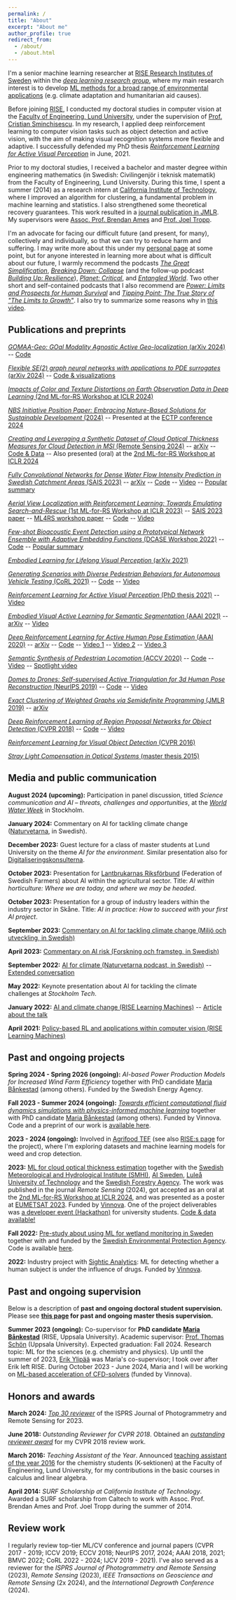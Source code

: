 ```yaml
---
permalink: /
title: "About"
excerpt: "About me"
author_profile: true
redirect_from: 
  - /about/
  - /about.html
---
```


I'm a senior machine learning researcher at [RISE Research Institutes of Sweden](https://www.ri.se/sv/person/aleksis-pirinen) within the [_deep learning research group_](https://dl-group.se/), where my main research interest is to develop [ML methods for a broad range of environmental applications](https://aleksispi.github.io/ai-environment/) (e.g. climate adaptation and humanitarian aid causes).

Before joining [RISE](https://www.ri.se/en), I conducted my doctoral studies in computer vision at the [Faculty of Engineering, Lund University](https://www.lth.se/english/), under the supervision of [Prof. Cristian Sminchisescu](https://research.google/people/cristian-sminchisescu/). In my research, I applied deep reinforcement learning to computer vision tasks such as object detection and active vision, with the aim of making visual recognition systems more flexible and adaptive. I successfully defended my PhD thesis [_Reinforcement Learning for Active Visual Perception_](https://lup.lub.lu.se/search/publication/6065e35e-b97b-44b8-97b0-a04fe3862a13) in June, 2021.

Prior to my doctoral studies, I received a bachelor and master degree within engineering mathematics (in Swedish: Civilingenjör i teknisk matematik) from the Faculty of Engineering, Lund University. During this time, I spent a summer (2014) as a research intern at [California Institute of Technology](https://www.caltech.edu/), where I improved an algorithm for clustering, a fundamental problem in machine learning and statistics. I also strengthened some theoretical recovery guarantees. This work resulted in a [journal publication in JMLR](https://www.jmlr.org/papers/v20/16-128.html). My supervisors were [Assoc. Prof. Brendan Ames](https://math.ua.edu/people/brendan-ames/) and [Prof. Joel Tropp](https://tropp.caltech.edu/).

I'm an advocate for facing our difficult future (and present, for many), collectively and individually, so that we can try to reduce harm and suffering. I may write more about this under my [personal page](https://aleksispi.github.io/personal/) at some point, but for anyone interested in learning more about what is difficult about our future, I warmly recommend the podcasts [_The Great Simplification_](https://www.thegreatsimplification.com/), [_Breaking Down: Collapse_](https://collapsepod.buzzsprout.com/) (and the follow-up podcast [_Building Up: Resilience_](https://shows.acast.com/building-up-resilience)), [_Planet: Critical_](https://www.planetcritical.com/podcast), and [_Entangled World_](https://player.fm/series/entangled-world). Two other short and self-contained podcasts that I also recommend are [_Power: Limits and Prospects for Human Survival_](https://power.postcarbon.org/podcast/) and [_Tipping Point: The True Story of "The Limits to Growth"_](https://tippingpointstory.podigee.io/). I also try to summarize some reasons why in [this video](https://youtu.be/QXztQfKLiSc?si=zwTjXQ6Fw1t77f6s&t=1614).

## Publications and preprints
[_GOMAA-Geo: GOal Modality Agnostic Active Geo-localization_ (arXiv 2024)](https://arxiv.org/abs/2406.01917v1) -- [Code](https://github.com/mvrl/GOMAA-Geo)

[_Flexible SE(2) graph neural networks with applications to PDE surrogates_ (arXiv 2024)](https://arxiv.org/abs/2405.20287) -- [Code & visualizations](https://github.com/mariabankestad/SE2-GNN)

[_Impacts of Color and Texture Distortions on Earth Observation Data in Deep Learning_ (2nd ML-for-RS Workshop at ICLR 2024)](https://arxiv.org/abs/2403.04385)

<!--_High-tech for low-tech: Some thoughts on AI-based mitigation of ecological breakdown in anticipation of post-growth_ (2024) -- Position paper accepted for the [10th International Degrowth Conference](https://esee-degrowth2024.uvigo.gal/en/)-->
[_NBS Initiative Position Paper: Embracing Nature-Based Solutions for Sustainable Development_ (2024)](https://bed.ectp.org/fileadmin/user_upload/documents/BED/ECTP_BED_Committee_NBS_Initiative_Position_paper.pdf) -- Presented at the [ECTP conference 2024](https://www.ectp.org/ectp-conferences/ectp-conference-2024) 

[_Creating and Leveraging a Synthetic Dataset of Cloud Optical Thickness Measures for Cloud Detection in MSI_ (Remote Sensing 2024)](https://www.mdpi.com/2072-4292/16/4/694) -- [arXiv](https://arxiv.org/abs/2311.14024) -- [Code & Data](https://github.com/aleksispi/ml-cloud-opt-thick) -- Also presented (oral) at the [2nd ML-for-RS Workshop at ICLR 2024](https://ml-for-rs.github.io/iclr2024/camera_ready/papers/26.pdf)

[_Fully Convolutional Networks for Dense Water Flow Intensity Prediction in Swedish Catchment Areas_ (SAIS 2023)](https://ecp.ep.liu.se/index.php/sais/article/view/714) -- [arXiv](https://arxiv.org/abs/2304.01658) -- [Code](https://github.com/aleksispi/fcn-water-flow) -- [Video](https://youtu.be/dnE0AfiqoZo) -- [Popular summary](https://www.ri.se/en/what-we-do/projects/predicting-water-flow-intensity-with-machine-learning)

[_Aerial View Localization with Reinforcement Learning: Towards Emulating Search-and-Rescue_ (1st ML-for-RS Workshop at ICLR 2023)](https://arxiv.org/abs/2209.03694) -- [SAIS 2023 paper](https://ecp.ep.liu.se/index.php/sais/article/view/715) -- [ML4RS workshop paper](https://raw.githubusercontent.com/nasaharvest/ml-for-remote-sensing/main/iclr2023/papers/2/CameraReady/airloc-mlrs2023-camready.pdf) -- [Code](https://github.com/aleksispi/airloc) -- [Video](https://youtu.be/n01OCLNKxFc)

[_Few-shot Bioacoustic Event Detection using a Prototypical Network Ensemble with Adaptive Embedding Functions_ (DCASE Workshop 2022)](https://dcase.community/documents/workshop2022/proceedings/DCASE2022Workshop_Martinsson_13.pdf) -- [Code](https://github.com/johnmartinsson/few-shot-learning-bioacoustics) -- [Popular summary](https://www.ri.se/en/few-shot-bioacoustic-event-detection-using-a-prototypical-network-ensemble-with-adaptive-embedding)

[_Embodied Learning for Lifelong Visual Perception_ (arXiv 2021)](https://arxiv.org/abs/2112.14084)

[_Generating Scenarios with Diverse Pedestrian Behaviors for Autonomous Vehicle Testing_ (CoRL 2021)](https://proceedings.mlr.press/v164/priisalu22a.html) -- [Code](https://github.com/MariaPriisalu/spl) -- [Video](https://youtu.be/IMLC6njod3E)

[_Reinforcement Learning for Active Visual Perception_ (PhD thesis 2021)](https://lup.lub.lu.se/search/publication/6065e35e-b97b-44b8-97b0-a04fe3862a13) -- [Video](https://youtu.be/sWZ9eRacpAg)

[_Embodied Visual Active Learning for Semantic Segmentation_ (AAAI 2021)](https://ojs.aaai.org/index.php/AAAI/article/view/16338) -- [arXiv](https://arxiv.org/abs/2012.09503) -- [Video](https://youtu.be/SeXxcScPDfM)

[_Deep Reinforcement Learning for Active Human Pose Estimation_ (AAAI 2020)](https://ojs.aaai.org/index.php/AAAI/article/view/6714) -- [arXiv](https://arxiv.org/abs/2001.02024) -- [Code](https://github.com/aleksispi/pose-drl) -- [Video 1](https://youtu.be/CNsTbX_q4so) -- [Video 2](https://youtu.be/9hB6aZCBMbs) -- [Video 3](https://youtu.be/tIOmNUnemNw)

[_Semantic Synthesis of Pedestrian Locomotion_ (ACCV 2020)](https://openaccess.thecvf.com/content/ACCV2020/html/Priisalu_Semantic_Synthesis_of_Pedestrian_Locomotion_ACCV_2020_paper.html) -- [Code](https://github.com/MariaPriisalu/spl) -- [Video](https://accv2020.github.io/miniconf/poster_246.html) -- [Spotlight video](https://youtu.be/xRdbkPtF7SU)

[_Domes to Drones: Self-supervised Active Triangulation for 3d Human Pose Reconstruction_ (NeurIPS 2019)](https://proceedings.neurips.cc/paper/2019/file/c3e4035af2a1cde9f21e1ae1951ac80b-Paper.pdf) -- [Code](https://github.com/ErikGartner/actor) -- [Video](https://youtu.be/-RQHKJjqbYU)

[_Exact Clustering of Weighted Graphs via Semidefinite Programming_ (JMLR 2019)](https://www.jmlr.org/papers/volume20/16-128/16-128.pdf) -- [arXiv](https://arxiv.org/abs/1603.05296)

[_Deep Reinforcement Learning of Region Proposal Networks for Object Detection_ (CVPR 2018)](https://openaccess.thecvf.com/content_cvpr_2018/CameraReady/1543.pdf) -- [Code](https://github.com/aleksispi/drl-rpn-tf) -- [Video](https://youtu.be/XrszcAD-pnM)

[_Reinforcement Learning for Visual Object Detection_ (CVPR 2016)](https://www.cv-foundation.org/openaccess/content_cvpr_2016/html/Mathe_Reinforcement_Learning_for_CVPR_2016_paper.html)

[_Stray Light Compensation in Optical Systems_ (master thesis 2015)](https://lup.lub.lu.se/student-papers/search/publication/5463896)

## Media and public communication

**August 2024 (upcoming):** Participation in panel discussion, titled _Science communication and AI – threats, challenges and opportunities_, at the [_World Water Week_](https://www.worldwaterweek.org/) in Stockholm.

**January 2024:** Commentary on AI for tackling climate change ([Naturvetarna](https://www.naturvetarna.se/), in Swedish).

**December 2023:** Guest lecture for a class of master students at Lund University on the theme _AI for the environment_. Similar presentation also for [Digitaliseringskonsulterna](https://digitaliseringskonsulterna.se/).

**October 2023:** Presentation for [Lantbrukarnas Riksförbund](https://www.lrf.se/) (Federation of Swedish Farmers) about AI within the agricultural sector. Title: _AI within horticulture: Where we are today, and where we may be headed_.

**October 2023:** Presentation for a group of industry leaders within the industry sector in Skåne. Title: _AI in practice: How to succeed with your first AI project_.

**September 2023:** [Commentary on AI for tackling climate change (Miljö och utveckling, in Swedish)](https://miljo-utveckling.se/ai-potentiell-hjalte-i-klimatkrisen/)

**April 2023:** [Commentary on AI risk (Forskning och framsteg, in Swedish)](https://fof.se/artikel/2023/4/det-som-skrammer-mest-ar-att-ai-lar-sig-social-manipulation/#klarna:0ac96c73-97c6-4c3f-b9e9-92f28ce0d74b)

**September 2022:** [AI for climate (Naturvetarna podcast, in Swedish)](https://www.naturvetarna.se/om-oss/naturvetarpodden/aleksis-pirinen--kan-ai-losa-klimatkrisen/) -- [Extended conversation](https://youtu.be/p1AT31S37b4)

**May 2022:** Keynote presentation about AI for tackling the climate challenges at _Stockholm Tech_.

**January 2022:** [AI and climate change (RISE Learning Machines)](https://youtu.be/QXztQfKLiSc) -- [Article about the talk](https://www.ri.se/en/ai-center/aleksis-pirinen-we-must-dare-to-discuss-pessimistic-scenarios)

**April 2021:** [Policy-based RL and applications within computer vision (RISE Learning Machines)](https://youtu.be/bF_TXCyM0pU)

## Past and ongoing projects

<!--**Fall 2023 (ongoing):** -->

<!--**Fall 2023 (ongoing):** Involved in two AI-for-environment [EUHubs4Data](https://euhubs4data.eu/) projects, one related to point cloud classification of trees in urban areas, and one related to land-use classification.-->

**Spring 2024 - Spring 2026 (ongoing):** _AI-based Power Production Models for Increased Wind Farm Efficiency_ together with PhD candidate [Maria Bånkestad](https://scholar.google.com/citations?user=4tKNCSkAAAAJ&hl=en) (among others). Funded by the Swedish Energy Agency.

**Fall 2023 - Summer 2024 (ongoing):** [_Towards efficient computational fluid dynamics simulations with physics-informed machine learning_](https://www.vinnova.se/en/p/towards-efficient-computational-fluid-dynamics-simulations-with-physics-informed-machine-learning/) together with PhD candidate [Maria Bånkestad](https://scholar.google.com/citations?user=4tKNCSkAAAAJ&hl=en) (among others). Funded by Vinnova. Code and a preprint of our work is [available here](https://github.com/mariabankestad/SE2-GNN).

**2023 - 2024 (ongoing):** Involved in [Agrifood TEF](https://www.agrifoodtef.eu/) (see also [RISE:s page](https://www.ri.se/en/what-we-do/projects/test-your-innovations-in-ai-and-robotics-for-agriculture) for the project), where I'm exploring datasets and machine learning models for weed and crop detection.

**2023:** [ML for cloud optical thickness estimation](https://www.mdpi.com/2072-4292/16/4/694) together with the [Swedish Meteorological and Hydrological Institute (SMHI)](https://www.smhi.se/en/about-smhi/who-we-are/who-we-are-1.83748), [AI Sweden](https://www.ai.se/en), [Luleå University of Technology](https://www.ltu.se/?l=en) and the [Swedish Forestry Agency](https://www.skogsstyrelsen.se/). The work was published in the journal _Remote Sensing_ (2024), got accepted as an oral at the [2nd ML-for-RS Workshop at ICLR 2024](https://ml-for-rs.github.io/iclr2024/), and was presented as a poster at [EUMETSAT 2023](https://www.eumetsat.int/eumetsat-meteorological-satellite-conference-2023). Funded by [Vinnova](https://www.vinnova.se/en/p/swedish-space-data-lab-2.0/). One of the project deliverables was [a developer event (Hackathon)](https://www.ai.se/en/events/walking-thin-clouds-challenge) for university students. [Code & data available!](https://github.com/aleksispi/ml-cloud-opt-thick)
<!--**2023 (ongoing):** Industry project about using [computer vision for real time measurement of slag volume in a pellets plant](https://www.ri.se/en/what-we-do/projects/real-time-measurement-of-slag-volume-in-a-pellets-plant), together with [LKAB](https://lkab.com/en/). Funded by [Vinnova](https://www.vinnova.se/en/).-->

**Fall 2022:** [Pre-study about using ML for wetland monitoring in Sweden](https://miljo-utveckling.se/sa-kan-ai-teknik-hjalpa-sverige-att-bevara-vatmarker/) together with and funded by the [Swedish Environmental Protection Agency](https://www.naturvardsverket.se/en/). Code is available [here](https://github.com/aleksispi/ai-swetlands).

**2022:** Industry project with [Sightic Analytics](https://www.sightic.com/): ML for detecting whether a human subject is under the influence of drugs. Funded by [Vinnova](https://www.vinnova.se/en/).

## Past and ongoing supervision
Below is a description of **past and ongoing doctoral student supervision.** Please see **[this page](https://aleksispi.github.io/master-theses) for past and ongoing master thesis supervision.**

<!--**Spring 2024 (ongoing):** Co-supervisor of the master thesis students Oscar Marklund and Richard Lindholm, Lund University. Academic supervisor: [Prof. Maria Sandsten](https://www.maths.lu.se/english/research/staff/mariasandsten/). Other supervisors at RISE: [Dr. Olof Mogren](mogren.one) and [John Martinsson](https://johnmartinsson.github.io/). Thesis (preliminary title): _Active Learning for Bioacoustic Sound Event Detection_. The thesis is within the area of biodiversity monitoring.-->
**Summer 2023 (ongoing):** Co-supervisor for **PhD candidate [Maria Bånkestad](https://scholar.google.com/citations?user=4tKNCSkAAAAJ&hl=en)** (RISE, Uppsala University). Academic supervisor: [Prof. Thomas Schön](https://www.katalog.uu.se/profile/?id=N13-1742) (Uppsala University). Expected graduation: Fall 2024. Research topic: ML for the sciences (e.g. chemistry and physics). Up until the summer of 2023, [Erik Ylipää](https://github.com/eryl) was Maria's co-supervisor; I took over after Erik left RISE. During October 2023 - June 2024, Maria and I will be working on 
[ML-based acceleration of CFD-solvers](https://www.vinnova.se/en/p/towards-efficient-computational-fluid-dynamics-simulations-with-physics-informed-machine-learning/) (funded by Vinnova).
<!--**Aug-Sep 2023:** Main supervisor of the research intern [Dr. Martin Trimmel](https://scholar.google.com/citations?user=qLHPersAAAAJ&hl=en). The internship was related to compute-efficient machine learning for Earth observation.-->

## Honors and awards

**March 2024:** [_Top 30 reviewer_](https://www.sciencedirect.com/journal/isprs-journal-of-photogrammetry-and-remote-sensing/about/news#appreciation-for-the-reviewers-for-the-calendar-year-2023) of the ISPRS Journal of Photogrammetry and Remote Sensing for 2023.

**June 2018:** _Outstanding Reviewer for CVPR 2018_. Obtained an [_outstanding reviewer award_](https://cvpr2018.thecvf.com/program/reviewer_acknowledgements) for my CVPR 2018 review work.

**March 2016:** _Teaching Assistant of the Year_. Announced [teaching assistant of the year 2016](https://www.dropbox.com/scl/fi/dbo5gfkszv4mntvz68zut/20240404_185750.jpg?rlkey=izejybrty430c3vclvcu62yf2&dl=0) for the chemistry students (K-sektionen) at the Faculty of Engineering, Lund University, for my contributions in the basic courses in calculus and linear algebra.

**April 2014:** _SURF Scholarship at California Institute of Technology_. Awarded a SURF scholarship from Caltech to work with Assoc. Prof. Brendan Ames and Prof. Joel Tropp during the summer of 2014.

## Review work
I regularly review top-tier ML/CV conference and journal papers (CVPR 2017 - 2019; ICCV 2019; ECCV 2018; NeurIPS 2017, 2024; AAAI 2018, 2021; BMVC 2022; CoRL 2022 - 2024; IJCV 2019 - 2021). I've also served as a reviewer for the _ISPRS Journal of Photogrammetry and Remote Sensing_ (2023), _Remote Sensing_ (2023), _IEEE Transactions on Geoscience and Remote Sensing_ (2x 2024), and the _International Degrowth Conference_ (2024).
